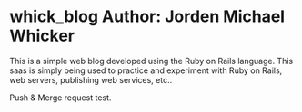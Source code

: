 whick_blog
Author: Jorden Michael Whicker
==========

This is a simple web blog developed using the Ruby on Rails language. This saas is simply being used to practice and experiment with Ruby on Rails, web servers, publishing web services, etc.. 

Push & Merge request test.